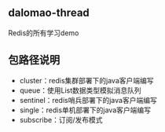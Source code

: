 ## dalomao-thread
Redis的所有学习demo

## 包路径说明
* cluster：redis集群部署下的java客户端编写
* queue：使用List数据类型模拟消息队列
* sentinel：redis哨兵部署下的java客户端编写
* single：redis单机部署下的java客户端编写
* subscribe：订阅/发布模式



